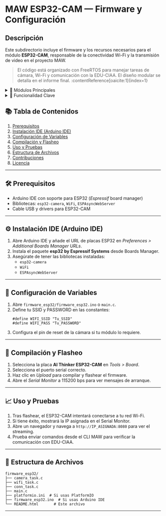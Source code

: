 <h1>MAW ESP32-CAM — Firmware y Configuración</h1>

<h2>Descripción</h2>
<p>Este subdirectorio incluye el firmware y los recursos necesarios para el módulo <strong>ESP32-CAM</strong>, responsable de la conectividad Wi-Fi y la transmisión de video en el proyecto MAW.</p>
<blockquote>El código está organizado con FreeRTOS para manejar tareas de cámara, Wi-Fi y comunicación con la EDU-CIAA. El diseño modular se detalla en el informe final. :contentReference[oaicite:1]{index=1}</blockquote>

<details>
  <summary>📝 Módulos Principales</summary>
  <ul>
    <li><code>camera_task.c/h</code>: Captura y envío de frames</li>
    <li><code>wifi_task.c/h</code>: Gestión de conexión Wi-Fi y servidor web</li>
    <li><code>conn_task.c/h</code>: Comunicación UART/TCP con EDU-CIAA</li>
    <li><code>main.c</code>: Inicialización de FreeRTOS y creación de tareas</li>
  </ul>
</details>

<details>
  <summary>🚀 Funcionalidad Clave</summary>
  <ul>
    <li>Captura de imágenes con sensor OV2640 y buffer DMA</li>
    <li>Servidor web para streaming MJPEG por HTTP</li>
    <li>Modo AP</li>
    <li>Intercambio de comandos y datos con EDU-CIAA vía UART/TCP</li>
  </ul>
</details>

<h2>📚 Tabla de Contenidos</h2>
<ol>
  <li><a href="#prerequisitos">Prerequisitos</a></li>
  <li><a href="#instalacion-ide">Instalación IDE (Arduino IDE)</a></li>
  <li><a href="#configuracion">Configuración de Variables</a></li>
  <li><a href="#compilacion-y-flasheo">Compilación y Flasheo</a></li>
  <li><a href="#uso">Uso y Pruebas</a></li>
  <li><a href="#estructura-de-archivos">Estructura de Archivos</a></li>
  <li><a href="#contribuciones">Contribuciones</a></li>
  <li><a href="#licencia">Licencia</a></li>
</ol>
<hr>

<h2 id="prerequisitos">🛠️ Prerequisitos</h2>
<ul>
  <li>Arduino IDE con soporte para ESP32 (<em>Espressif</em> board manager)</li>
  <li>Bibliotecas: <code>esp32-camera</code>, <code>WiFi</code>, <code>ESPAsyncWebServer</code></li>
  <li>Cable USB y drivers para ESP32-CAM</li>
</ul>
<hr>

<h2 id="instalacion-ide">⚙️ Instalación IDE (Arduino IDE)</h2>
<ol>
  <li>Abre Arduino IDE y añade el URL de placas ESP32 en <em>Preferences &gt; Additional Boards Manager URLs</em>.</li>
  <li>Instala el paquete <strong>esp32 by Espressif Systems</strong> desde Boards Manager.</li>
  <li>Asegúrate de tener las bibliotecas instaladas:
    <ul>
      <li><code>esp32-camera</code></li>
      <li><code>WiFi</code></li>
      <li><code>ESPAsyncWebServer</code></li>
    </ul>
  </li>
</ol>
<hr>

<h2 id="configuracion">🔧 Configuración de Variables</h2>
<ol>
  <li>Abre <code>firmware_esp32/firmware_esp32.ino</code> o <code>main.c</code>.</li>
  <li>Define tu SSID y PASSWORD en las constantes:
    <pre><code>#define WIFI_SSID "Tu_SSID"
#define WIFI_PASS "Tu_PASSWORD"
</code></pre>
  </li>
  <li>Configura el pin de reset de la cámara si tu módulo lo requiere.</li>
</ol>
<hr>

<h2 id="compilacion-y-flasheo">💾 Compilación y Flasheo</h2>
<ol>
  <li>Selecciona la placa <strong>AI Thinker ESP32-CAM</strong> en <em>Tools &gt; Board</em>.</li>
  <li>Selecciona el puerto serial correcto.</li>
  <li>Haz clic en <em>Upload</em> para compilar y flashear el firmware.</li>
  <li>Abre el <em>Serial Monitor</em> a 115200 bps para ver mensajes de arranque.</li>
</ol>
<hr>

<h2 id="uso">📈 Uso y Pruebas</h2>
<ol>
  <li>Tras flashear, el ESP32-CAM intentará conectarse a tu red Wi-Fi.</li>
  <li>Si tiene éxito, mostrará la IP asignada en el Serial Monitor.</li>
  <li>Abre un navegador y navega a <code>http://IP_ASIGNADA:8080</code> para ver el streaming.</li>
  <li>Prueba enviar comandos desde el CLI MAW para verificar la comunicación con EDU-CIAA.</li>
</ol>
<hr>

<h2 id="estructura-de-archivos">📂 Estructura de Archivos</h2>
<pre><code>firmware_esp32/
├── camera_task.c
├── wifi_task.c
├── conn_task.c
├── main.c
├── platformio.ini  # Si usas PlatformIO
├── firmware_esp32.ino  # Si usas Arduino IDE
└── README.html       # Este archivo
</code></pre>
<hr>

